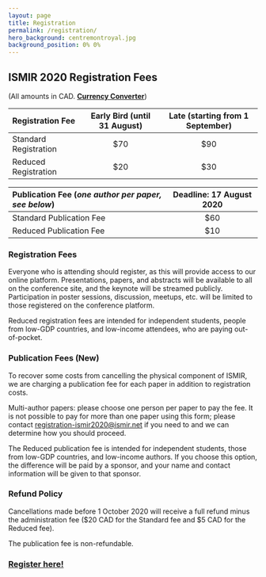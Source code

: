```yaml
---
layout: page
title: Registration
permalink: /registration/
hero_background: centremontroyal.jpg
background_position: 0% 0%
---
```


## ISMIR 2020 Registration Fees

(All amounts in CAD. **[Currency Converter](https://www.bankofcanada.ca/rates/exchange/currency-converter/)**)

| Registration Fee                                     | Early Bird (until 31 August) | Late (starting from 1 September)                |
|:-----------------------------------------------------|:---------------------------------:|:------------------------------------------:|
| Standard Registration                                | $70                               | $90                                        |
| Reduced Registration                                 | $20                               | $30                                        |

| Publication Fee (*one author per paper, see below*)  | Deadline: 17 August 2020                               |
|:-----------------------------------------------------|:------------------------------------------------------:|
| Standard Publication Fee                             | $60                                                    |
| Reduced Publication Fee                              | $10                                                    |

### Registration Fees

Everyone who is attending should register, as this will provide access to our online platform. Presentations, papers, and abstracts will be available to all on the conference site, and the keynote will be streamed publicly. Participation in poster sessions, discussion, meetups, etc. will be limited to those registered on the conference platform.

Reduced registration fees are intended for independent students, people from low-GDP countries, and low-income attendees, who are paying out-of-pocket.

### Publication Fees (New)

To recover some costs from cancelling the physical component of ISMIR, we are charging a publication fee for each paper in addition to registration costs.

Multi-author papers: please choose one person per paper to pay the fee. It is not possible to pay for more than one paper using this form; please contact [registration-ismir2020@ismir.net](mailto:registration-ismir2020@ismir.net) if you need to and we can determine how you should proceed.

The Reduced publication fee is intended for independent students, those from low-GDP countries, and low-income authors. If you choose this option, the difference will be paid by a sponsor, and your name and contact information will be given to that sponsor.

### Refund Policy

Cancellations made before 1 October 2020 will receive a full refund minus the administration fee ($20 CAD for the Standard fee and $5 CAD for the Reduced fee).

The publication fee is non-refundable.

### [Register here!](https://www.youtube.com/watch?v=dQw4w9WgXcQ)

